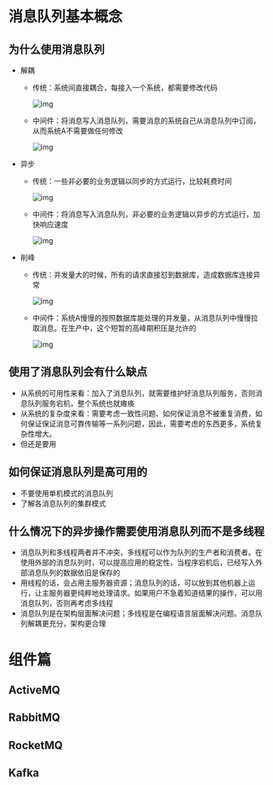 # 消息队列基本概念

## 为什么使用消息队列

- 解耦
  - 传统：系统间直接耦合，每接入一个系统，都需要修改代码
  
    ![img](https://wingbun-notes-image.oss-cn-guangzhou.aliyuncs.com/images/007S8ZIlgy1ggzlaeqd1qj30fl0a7wf7.jpg)
  
  - 中间件：将消息写入消息队列，需要消息的系统自己从消息队列中订阅，从而系统A不需要做任何修改
  
    ![img](https://wingbun-notes-image.oss-cn-guangzhou.aliyuncs.com/images/007S8ZIlgy1ggzlang3m1j30dl0a7t9a.jpg)
  
- 异步
  - 传统：一些非必要的业务逻辑以同步的方式运行，比较耗费时间
  
    ![img](https://wingbun-notes-image.oss-cn-guangzhou.aliyuncs.com/images/007S8ZIlgy1ggzlcld8bfj30i408bwev.jpg)
  
  - 中间件：将消息写入消息队列，非必要的业务逻辑以异步的方式运行，加快响应速度
  
    ![img](https://wingbun-notes-image.oss-cn-guangzhou.aliyuncs.com/images/007S8ZIlgy1ggzlcs8ebdj30hp09fwf3.jpg)
  
- 削峰
  - 传统：并发量大的时候，所有的请求直接怼到数据库，造成数据库连接异常
  
    ![img](https://wingbun-notes-image.oss-cn-guangzhou.aliyuncs.com/images/007S8ZIlgy1ggzldnsbj9j30e90dwaao.jpg)
  
  - 中间件：系统A慢慢的按照数据库能处理的并发量，从消息队列中慢慢拉取消息。在生产中，这个短暂的高峰期积压是允许的
  
    ![img](https://wingbun-notes-image.oss-cn-guangzhou.aliyuncs.com/images/007S8ZIlgy1ggzldxkusnj30if0dwgme.jpg)

## 使用了消息队列会有什么缺点

- 从系统的可用性来看：加入了消息队列，就需要维护好消息队列服务，否则消息队列服务宕机，整个系统也就瘫痪
- 从系统的复杂度来看：需要考虑一致性问题、如何保证消息不被重复消费，如何保证保证消息可靠传输等一系列问题，因此，需要考虑的东西更多，系统复杂性增大。
- 但还是要用

## 如何保证消息队列是高可用的

- 不要使用单机模式的消息队列
- 了解各消息队列的集群模式

## 什么情况下的异步操作需要使用消息队列而不是多线程

- 消息队列和多线程两者并不冲突，多线程可以作为队列的生产者和消费者。在使用外部的消息队列时，可以提高应用的稳定性，当程序宕机后，已经写入外部消息队列的数据依旧是保存的
- 用线程的话，会占用主服务器资源；消息队列的话，可以放到其他机器上运行，让主服务器更纯粹地处理请求。如果用户不急着知道结果的操作，可以用消息队列，否则再考虑多线程
- 消息队列是在架构层面解决问题；多线程是在编程语言层面解决问题。消息队列解耦更充分，架构更合理


# 组件篇

## ActiveMQ

## RabbitMQ

## RocketMQ

## Kafka

